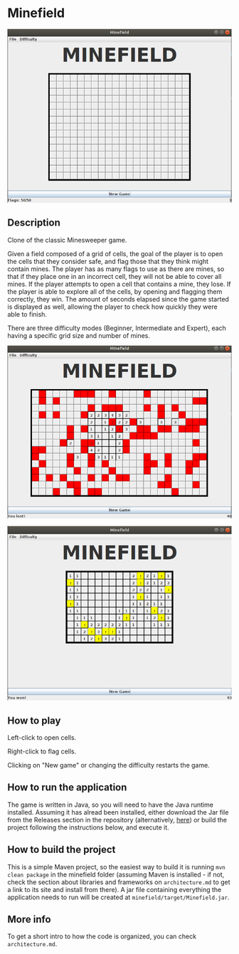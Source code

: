 # Minefield

![New Game on Intermediate](https://raw.githubusercontent.com/ceccon-t/minefield/main/images/minefield_sc0.png "New Game on Intermediate")

## Description

Clone of the classic Minesweeper game.

Given a field composed of a grid of cells, the goal of the player is to open the cells that they consider safe, and flag those that they think might contain mines. The player has as many flags to use as there are mines, so that if they place one in an incorrect cell, they will not be able to cover all mines. If the player attempts to open a cell that contains a mine, they lose. If the player is able to explore all of the cells, by opening and flagging them correctly, they win. The amount of seconds elapsed since the game started is displayed as well, allowing the player to check how quickly they were able to finish.

There are three difficulty modes (Beginner, Intermediate and Expert), each having a specific grid size and number of mines.

![Defeat on Expert](https://raw.githubusercontent.com/ceccon-t/minefield/main/images/minefield_sc1.png "Defeat on Expert")

![Victory on Beginner](https://raw.githubusercontent.com/ceccon-t/minefield/main/images/minefield_sc2.png "Victory on Beginner")

## How to play

Left-click to open cells.

Right-click to flag cells.

Clicking on "New game" or changing the difficulty restarts the game.

## How to run the application

The game is written in Java, so you will need to have the Java runtime installed. Assuming it has alread been installed, either download the Jar file from the Releases section in the repository (alternatively, [here](https://github.com/ceccon-t/minefield/releases/download/v1.0.0/Minefield.jar)) or build the project following the instructions below, and execute it. 

## How to build the project

This is a simple Maven project, so the easiest way to build it is running `mvn clean package` in the minefield folder (assuming Maven is installed - if not, check the section about libraries and frameworks on `architecture.md` to get a link to its site and install from there). A jar file containing everything the application needs to run will be created at `minefield/target/Minefield.jar`.

## More info

To get a short intro to how the code is organized, you can check `architecture.md`.
